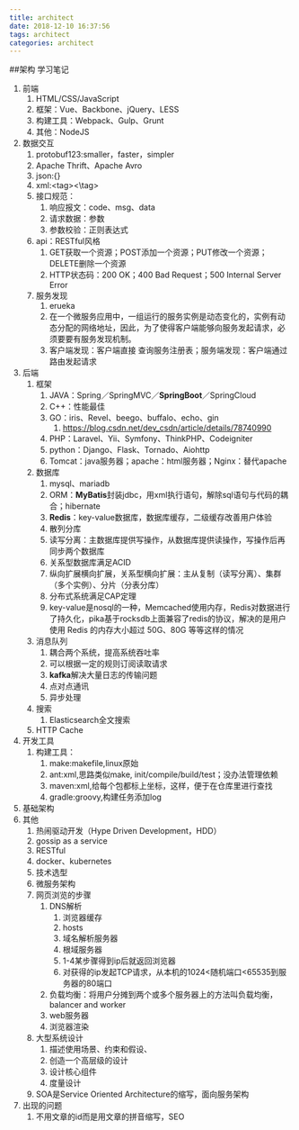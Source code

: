 ```yaml
---
title: architect
date: 2018-12-10 16:37:56
tags: architect
categories: architect
---
```

##架构 学习笔记
1. 前端
	1. HTML/CSS/JavaScript
	2. 框架：Vue、Backbone、jQuery、LESS
	3. 构建工具：Webpack、Gulp、Grunt
	4. 其他：NodeJS
2. 数据交互
	1. protobuf123:smaller，faster，simpler
	2. Apache Thrift、Apache Avro
	1. json:{}
	2. xml:<tag\><\tag>
	3. 接口规范：
		1. 响应报文：code、msg、data
		2. 请求数据：参数
		3. 参数校验：正则表达式
	4. api：RESTful风格
		1. GET获取一个资源；POST添加一个资源；PUT修改一个资源；DELETE删除一个资源
		2. HTTP状态码：200 OK；400 Bad Request；500 Internal Server Error
	3. 服务发现
		1. erueka
		1. 在一个微服务应用中，一组运行的服务实例是动态变化的，实例有动态分配的网络地址，因此，为了使得客户端能够向服务发起请求，必须要要有服务发现机制。
		2. 客户端发现：客户端直接	查询服务注册表；服务端发现：客户端通过路由发起请求
3. 后端
	1. 框架
		1. JAVA：Spring／SpringMVC／**SpringBoot**／SpringCloud
		2. C++：性能最佳
		3. GO：iris、Revel、beego、buffalo、echo、gin
			1. https://blog.csdn.net/dev_csdn/article/details/78740990
		4. PHP：Laravel、Yii、Symfony、ThinkPHP、Codeigniter
		5. python：Django、Flask、Tornado、Aiohttp
		6. Tomcat：java服务器；apache：html服务器；Nginx：替代apache
	2. 数据库
		1. mysql、mariadb
		2. ORM：**MyBatis**封装jdbc，用xml执行语句，解除sql语句与代码的耦合；hibernate
		3. **Redis**：key-value数据库，数据库缓存，二级缓存改善用户体验
		4. 散列分库
		5. 读写分离：主数据库提供写操作，从数据库提供读操作，写操作后再同步两个数据库
		6. 关系型数据库满足ACID
		7. 纵向扩展横向扩展，关系型横向扩展：主从复制（读写分离）、集群（多个实例）、分片（分表分库）
		8. 分布式系统满足CAP定理
		9. key-value是nosql的一种，Memcached使用内存，Redis对数据进行了持久化，pika基于rocksdb上面兼容了redis的协议，解决的是用户使用 Redis 的内存大小超过 50G、80G 等等这样的情况
	4. 消息队列
		1. 耦合两个系统，提高系统吞吐率
		2. 可以根据一定的规则订阅读取请求
		3. **kafka**解决大量日志的传输问题
		4. 点对点通讯
		5. 异步处理
	6. 搜索
		1. Elasticsearch全文搜索
	7. HTTP Cache
8. 开发工具
	1. 构建工具：
		1. make:makefile,linux原始
		2. ant:xml,思路类似make, init/compile/build/test；没办法管理依赖
		3. maven:xml,给每个包都标上坐标，这样，便于在仓库里进行查找
		4. gradle:groovy,构建任务添加log
4. 基础架构
5. 其他
	1. 热闹驱动开发（Hype Driven Development，HDD）
	2. gossip as a service
	3. RESTful
	4. docker、kubernetes
	5. 技术选型	
	6. 微服务架构
	7. 网页浏览的步骤
		1. DNS解析
			1. 浏览器缓存
			2. hosts
			3. 域名解析服务器
			4. 根域服务器
			5. 1-4某步骤得到ip后就返回浏览器
			6. 对获得的ip发起TCP请求，从本机的1024<随机端口<65535到服务器的80端口
		2. 负载均衡：将用户分摊到两个或多个服务器上的方法叫负载均衡，balancer and worker
		3. web服务器
		4. 浏览器渲染
	5. 大型系统设计
		1. 描述使用场景、约束和假设、
		2. 创造一个高层级的设计
		3. 设计核心组件
		4. 度量设计
	5. SOA是Service Oriented Architecture的缩写，面向服务架构
6. 出现的问题
	1. 不用文章的id而是用文章的拼音缩写，SEO